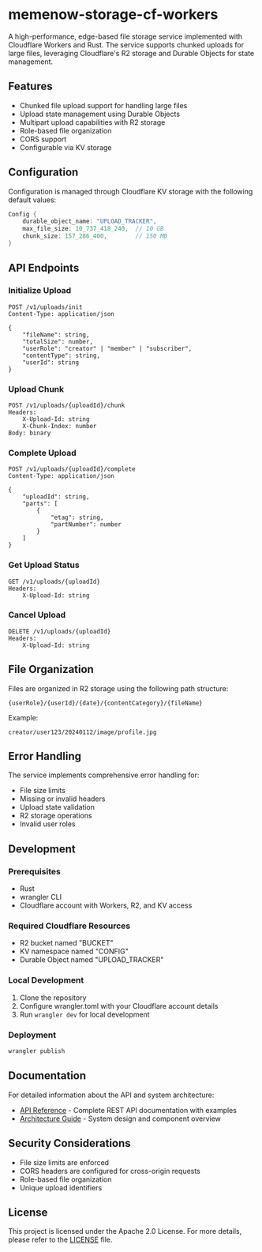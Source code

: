 # memenow-storage-cf-workers

A high-performance, edge-based file storage service implemented with Cloudflare Workers and Rust. The service supports chunked uploads for large files, leveraging Cloudflare's R2 storage and Durable Objects for state management.

## Features

* Chunked file upload support for handling large files
* Upload state management using Durable Objects
* Multipart upload capabilities with R2 storage
* Role-based file organization
* CORS support
* Configurable via KV storage

## Configuration

Configuration is managed through Cloudflare KV storage with the following default values:

```rust
Config {
    durable_object_name: "UPLOAD_TRACKER",
    max_file_size: 10_737_418_240,  // 10 GB
    chunk_size: 157_286_400,        // 150 MB
}
```

## API Endpoints

### Initialize Upload
```
POST /v1/uploads/init
Content-Type: application/json

{
    "fileName": string,
    "totalSize": number,
    "userRole": "creator" | "member" | "subscriber",
    "contentType": string,
    "userId": string
}
```

### Upload Chunk
```
POST /v1/uploads/{uploadId}/chunk
Headers:
    X-Upload-Id: string
    X-Chunk-Index: number
Body: binary
```

### Complete Upload
```
POST /v1/uploads/{uploadId}/complete
Content-Type: application/json

{
    "uploadId": string,
    "parts": [
        {
            "etag": string,
            "partNumber": number
        }
    ]
}
```

### Get Upload Status
```
GET /v1/uploads/{uploadId}
Headers:
    X-Upload-Id: string
```

### Cancel Upload
```
DELETE /v1/uploads/{uploadId}
Headers:
    X-Upload-Id: string
```

## File Organization

Files are organized in R2 storage using the following path structure:
```
{userRole}/{userId}/{date}/{contentCategory}/{fileName}
```

Example:
```
creator/user123/20240112/image/profile.jpg
```

## Error Handling

The service implements comprehensive error handling for:
* File size limits
* Missing or invalid headers
* Upload state validation
* R2 storage operations
* Invalid user roles

## Development

### Prerequisites
* Rust
* wrangler CLI
* Cloudflare account with Workers, R2, and KV access

### Required Cloudflare Resources
* R2 bucket named "BUCKET"
* KV namespace named "CONFIG"
* Durable Object named "UPLOAD_TRACKER"

### Local Development
1. Clone the repository
2. Configure wrangler.toml with your Cloudflare account details
3. Run `wrangler dev` for local development

### Deployment
```bash
wrangler publish
```

## Documentation

For detailed information about the API and system architecture:

- [API Reference](./docs/API.md) - Complete REST API documentation with examples
- [Architecture Guide](./docs/ARCHITECTURE.md) - System design and component overview

## Security Considerations
* File size limits are enforced
* CORS headers are configured for cross-origin requests
* Role-based file organization
* Unique upload identifiers

## License

This project is licensed under the Apache 2.0 License. For more details, please refer to the [LICENSE](./LICENSE) file.